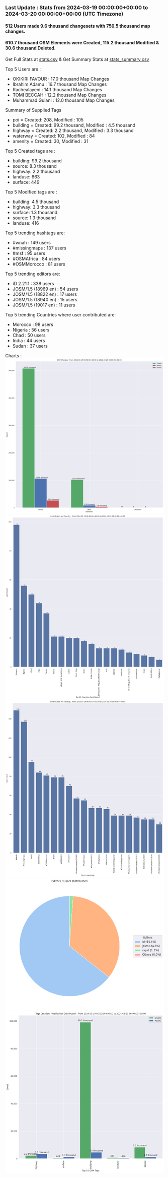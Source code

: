 ### Last Update : Stats from 2024-03-19 00:00:00+00:00 to 2024-03-20 00:00:00+00:00 (UTC Timezone)

#### 512 Users made 9.6 thousand changesets with 756.5 thousand map changes.
#### 610.7 thousand OSM Elements were Created, 115.2 thousand Modified & 30.6 thousand Deleted.
Get Full Stats at [stats.csv](/stats/hotosm/Daily/stats.csv)
 & Get Summary Stats at [stats_summary.csv](/stats/hotosm/Daily/stats_summary.csv)

Top 5 Users are : 
- OKIKIRI FAVOUR : 17.0 thousand Map Changes
- Ibrahim Adamu : 16.7 thousand Map Changes
- Rachealayeni : 14.1 thousand Map Changes
- TOMI BECCAH : 12.2 thousand Map Changes
- Muhammad Gulani : 12.0 thousand Map Changes

Summary of Supplied Tags
- poi = Created: 208, Modified : 105
- building = Created: 99.2 thousand, Modified : 4.5 thousand
- highway = Created: 2.2 thousand, Modified : 3.3 thousand
- waterway = Created: 102, Modified : 84
- amenity = Created: 30, Modified : 31


Top 5 Created tags are :
- building: 99.2 thousand
- source: 8.3 thousand
- highway: 2.2 thousand
- landuse: 663
- surface: 449


Top 5 Modified tags are :
- building: 4.5 thousand
- highway: 3.3 thousand
- surface: 1.3 thousand
- source: 1.3 thousand
- landuse: 416


Top 5 trending hashtags are:
- #wnah : 149 users
- #missingmaps : 137 users
- #msf : 95 users
- #OSMAfrica : 84 users
- #OSMMorocco : 81 users


Top 5 trending editors are:
- iD 2.21.1 : 338 users
- JOSM/1.5 (18969 en) : 54 users
- JOSM/1.5 (18822 en) : 17 users
- JOSM/1.5 (18940 en) : 15 users
- JOSM/1.5 (19017 en) : 11 users


Top 5 trending Countries where user contributed are:
- Morocco : 98 users
- Nigeria : 56 users
- Chad : 50 users
- India : 44 users
- Sudan : 37 users


 Charts : 
![Alt text](./stats_osm_changes.png) 
![Alt text](./stats_users_per_country.png) 
![Alt text](./stats_users_per_hashtag.png) 
![Alt text](./stats_editors_pie_chart.png) 
![Alt text](./stats_tags.png) 
